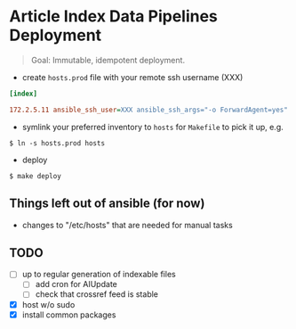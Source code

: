 # Article Index Data Pipelines Deployment

> Goal: Immutable, idempotent deployment.

* create `hosts.prod` file with your remote ssh username (XXX)

```ini
[index]

172.2.5.11 ansible_ssh_user=XXX ansible_ssh_args="-o ForwardAgent=yes"
```

* symlink your preferred inventory to `hosts` for `Makefile` to pick it up, e.g.

```shell
$ ln -s hosts.prod hosts
```

* deploy

```shell
$ make deploy
```

## Things left out of ansible (for now)

* changes to "/etc/hosts" that are needed for manual tasks

## TODO

* [ ] up to regular generation of indexable files
    * [ ] add cron for AIUpdate
    * [ ] check that crossref feed is stable
* [x] host w/o sudo
* [x] install common packages
